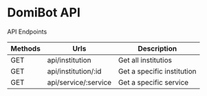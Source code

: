 # DomiBot API


API Endpoints

| Methods     | Urls             |Description            |
| ----------- | -----------      | -----------        |
| GET         | api/institution    |Get all institutios           |
| GET         | api/institution/:id |Get a specific institution         |
| GET         | api/service/:service |Get a specific service         |

